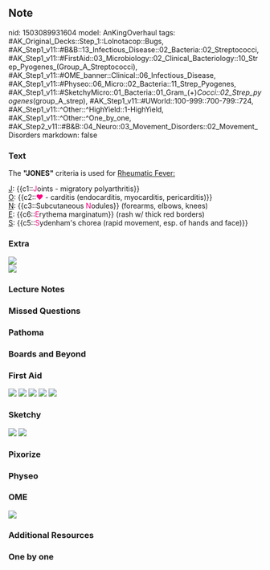 ## Note
nid: 1503089931604
model: AnKingOverhaul
tags: #AK_Original_Decks::Step_1::Lolnotacop::Bugs, #AK_Step1_v11::#B&B::13_Infectious_Disease::02_Bacteria::02_Streptococci, #AK_Step1_v11::#FirstAid::03_Microbiology::02_Clinical_Bacteriology::10_Strep_Pyogenes_(Group_A_Streptococci), #AK_Step1_v11::#OME_banner::Clinical::06_Infectious_Disease, #AK_Step1_v11::#Physeo::06_Micro::02_Bacteria::11_Strep_Pyogenes, #AK_Step1_v11::#SketchyMicro::01_Bacteria::01_Gram_(+)_Cocci::02_Strep_pyogenes_(group_A_strep), #AK_Step1_v11::#UWorld::100-999::700-799::724, #AK_Step1_v11::^Other::^HighYield::1-HighYield, #AK_Step1_v11::^Other::^One_by_one, #AK_Step2_v11::#B&B::04_Neuro::03_Movement_Disorders::02_Movement_Disorders
markdown: false

### Text
The <b>"JONES"</b> criteria is used for <u>Rheumatic Fever:</u>
<div>
  <u>J</u>: {{c1::<font color="#FC0280">J</font>oints - migratory
  polyarthritis}}
</div>
<div>
  <u>O</u>: {{c2::<font color="#FC0280">♥</font> - carditis
  (endocarditis, myocarditis, pericarditis)}}
</div>
<div>
  <u>N</u>: {{c3::Subcutaneous <font color=
  "#FC0280">N</font>odules}} (forearms, elbows, knees)
</div>
<div>
  <u>E</u>: {{c6::<font color="#FC0280">E</font>rythema
  marginatum}} (rash w/ thick red borders)
</div>
<div>
  <u>S</u>: {{c5::<font color="#FC0280">S</font>ydenham's chorea
  (rapid movement, esp. of hands and face)}}
</div>

### Extra
<div><img src="paste-21401822036056.jpg"></div><img src=
"paste-21144123998524.jpg">

### Lecture Notes


### Missed Questions


### Pathoma


### Boards and Beyond


### First Aid
<img src="tmphb18sdai.png"> <img src="tmpnh6qk0l2.png"> <img src=
"tmpvjtfcoz_.png"> <img src="tmpfl71yd1v.png"> <img src=
"tmptpg55msq.png">

### Sketchy
<img src="paste-454463374491649.jpg"> <img src=
"Screen%20Shot%202019-09-26%20at%208.09.54%20AM.png">

### Pixorize


### Physeo


### OME
<div class="ome-widget">
  <a href=
  "https://onlinemeded.org/spa/infectious-disease?ref=anki"><img src="_OME_AnkiFlashcards_Topic_5.png"></a>
</div>

### Additional Resources


### One by one

